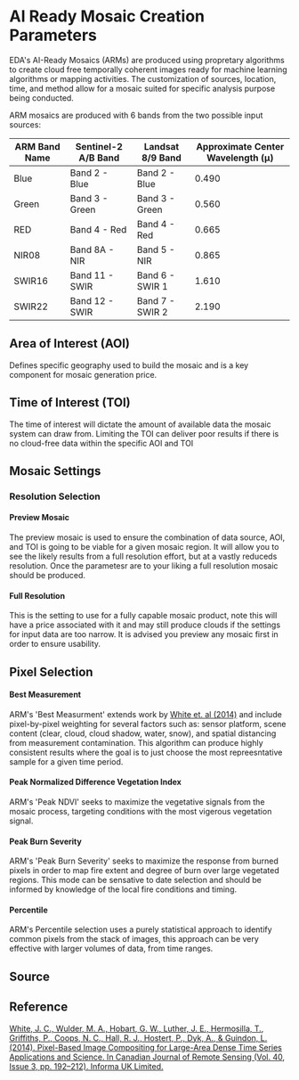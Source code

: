 # AI Ready Mosaic Creation Parameters

EDA's AI-Ready Mosaics (ARMs) are produced using propretary algorithms to create cloud free temporally coherent images ready for machine learning algorithms or mapping activities. The customization of sources, location, time, and method allow for a mosaic suited for specific analysis purpose being conducted. 

ARM mosaics are produced with 6 bands from the two possible input sources:

|ARM Band Name|Sentinel-2 A/B Band|Landsat 8/9 Band|Approximate Center Wavelength (μ)|
|--|--|--|--|
|Blue|Band 2 - Blue|Band 2 - Blue|0.490
|Green|Band 3 - Green|Band 3 - Green|0.560
|RED|Band 4 - Red|Band 4 - Red|0.665
|NIR08|Band 8A - NIR|Band 5 - NIR|0.865
|SWIR16|Band 11 - SWIR|Band 6 - SWIR 1|1.610
|SWIR22|Band 12 - SWIR|Band 7 - SWIR 2|2.190


## Area of Interest (AOI)

Defines specific geography used to build the mosaic and is a key component for mosaic generation price.

## Time of Interest (TOI)

The time of interest will dictate the amount of available data the mosaic system can draw from. Limiting the TOI can deliver poor results if there is no cloud-free data within the specific AOI and TOI

## Mosaic Settings

### Resolution Selection

#### Preview Mosaic
The preview mosaic is used to ensure the combination of data source, AOI, and TOI is going to be viable for a given mosaic region. It will allow you to see the likely results from a full resolution effort, but at a vastly reduceds resolution. Once the parametesr are to your liking a full resolution mosaic should be produced.

#### Full Resolution
This is the setting to use for a fully capable mosaic product, note this will have a price associated with it and may still produce clouds if the settings for input data are too narrow.  It is advised you preview any mosaic first in order to ensure usability.


## Pixel Selection

#### Best Measurement
ARM's 'Best Measurment' extends work by [White et. al (2014)](#reference) and include pixel-by-pixel weighting for several factors such as: sensor platform, scene content (clear, cloud, cloud shadow, water, snow), and spatial distancing from measurement contamination. This algorithm can produce highly consistent results where the goal is to just choose the most repreesntative sample for a given time period.

#### Peak Normalized Difference Vegetation Index
ARM's 'Peak NDVI' seeks to maximize the vegetative signals from the mosaic process, targeting conditions with the most vigerous vegetation signal. 

#### Peak Burn Severity
ARM's 'Peak Burn Severity' seeks to maximize the response from burned pixels in order to map fire extent and degree of burn over large vegetated regions. This mode can be sensative to date selection and should be informed by knowledge of the local fire conditions and timing.

#### Percentile
ARM's Percentile selection uses a purely statistical approach to identify common pixels from the stack of images, this approach can be very effective with larger volumes of data, from time ranges. 

## Source

## Reference
[White, J. C., Wulder, M. A., Hobart, G. W., Luther, J. E., Hermosilla, T., Griffiths, P., Coops, N. C., Hall, R. J., Hostert, P., Dyk, A., & Guindon, L. (2014). Pixel-Based Image Compositing for Large-Area Dense Time Series Applications and Science. In Canadian Journal of Remote Sensing (Vol. 40, Issue 3, pp. 192–212). Informa UK Limited.](https://doi.org/10.1080/07038992.2014.945827)

